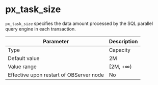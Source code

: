 px_task_size
=================================

`px_task_size` specifies the data amount processed by the SQL parallel query engine in each transaction.


| **Parameter** | **Description** |
|------------------|-----------|
| Type | Capacity |
| Default value | 2M |
| Value range | \[2M, +∞) |
| Effective upon restart of OBServer node | No |